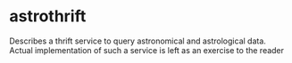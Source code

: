 astrothrift
===========

Describes a thrift service to query astronomical and astrological data.  Actual implementation of such a service is left as an exercise to the reader
